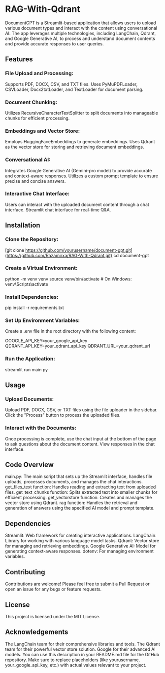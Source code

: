 # RAG-With-Qdrant
DocumentGPT is a Streamlit-based application that allows users to upload various document types and interact with the content using conversational AI. The app leverages multiple technologies, including LangChain, Qdrant, and Google Generative AI, to process and understand document contents and provide accurate responses to user queries.
## Features
### File Upload and Processing:

  Supports PDF, DOCX, CSV, and TXT files.
  Uses PyMuPDFLoader, CSVLoader, Docx2txtLoader, and TextLoader for document parsing.
### Document Chunking:

  Utilizes RecursiveCharacterTextSplitter to split documents into manageable chunks for efficient processing.
### Embeddings and Vector Store:

Employs HuggingFaceEmbeddings to generate embeddings.
Uses Qdrant as the vector store for storing and retrieving document embeddings.
### Conversational AI:

Integrates Google Generative AI (Gemini-pro model) to provide accurate and context-aware responses.
Utilizes a custom prompt template to ensure precise and concise answers.
### Interactive Chat Interface:

Users can interact with the uploaded document content through a chat interface.
Streamlit chat interface for real-time Q&A.
## Installation
### Clone the Repository:



[git clone https://github.com/yourusername/document-gpt.git](https://github.com/Razamirxa/RAG-With-Qdrant.git)
cd document-gpt
### Create a Virtual Environment:



python -m venv venv
source venv/bin/activate  # On Windows: venv\Scripts\activate
### Install Dependencies:


pip install -r requirements.txt
### Set Up Environment Variables:

Create a .env file in the root directory with the following content:

GOOGLE_API_KEY=your_google_api_key
QDRANT_API_KEY=your_qdrant_api_key
QDRANT_URL=your_qdrant_url
### Run the Application:

streamlit run main.py
## Usage
### Upload Documents:

Upload PDF, DOCX, CSV, or TXT files using the file uploader in the sidebar.
Click the "Process" button to process the uploaded files.
### Interact with the Documents:

Once processing is complete, use the chat input at the bottom of the page to ask questions about the document content.
View responses in the chat interface.
## Code Overview
main.py: The main script that sets up the Streamlit interface, handles file uploads, processes documents, and manages the chat interactions.
get_files_text function: Handles reading and extracting text from uploaded files.
get_text_chunks function: Splits extracted text into smaller chunks for efficient processing.
get_vectorstore function: Creates and manages the vector store using Qdrant.
rag function: Handles the retrieval and generation of answers using the specified AI model and prompt template.
## Dependencies
Streamlit: Web framework for creating interactive applications.
LangChain: Library for working with various language model tasks.
Qdrant: Vector store for managing and retrieving embeddings.
Google Generative AI: Model for generating context-aware responses.
dotenv: For managing environment variables.
## Contributing
Contributions are welcome! Please feel free to submit a Pull Request or open an issue for any bugs or feature requests.

## License
This project is licensed under the MIT License.

## Acknowledgements
The LangChain team for their comprehensive libraries and tools.
The Qdrant team for their powerful vector store solution.
Google for their advanced AI models.
You can use this description in your README.md file for the GitHub repository. Make sure to replace placeholders (like yourusername, your_google_api_key, etc.) with actual values relevant to your project.
